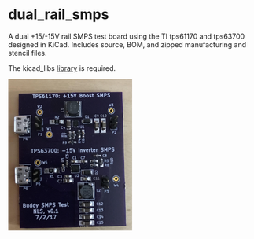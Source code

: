 # dual_rail_smps

A dual +15/-15V rail SMPS test board using the TI tps61170 and tps63700 designed in KiCad.  Includes source, BOM, and zipped manufacturing and stencil files.

The kicad_libs [library](https://github.com/shraken/kicad_libs) is required.

<img src="./dual_rail_smps.jpg" width="50%" height="50%" />